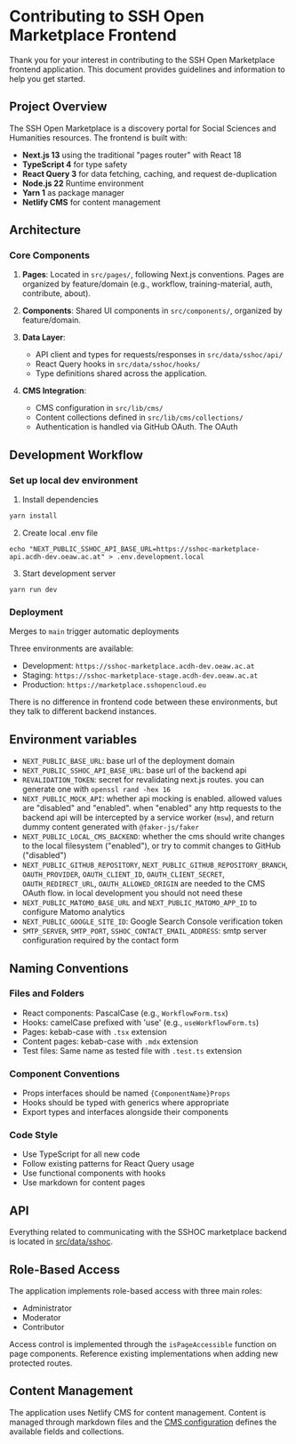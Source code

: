 # Contributing to SSH Open Marketplace Frontend

Thank you for your interest in contributing to the SSH Open Marketplace frontend application. This
document provides guidelines and information to help you get started.

## Project Overview

The SSH Open Marketplace is a discovery portal for Social Sciences and Humanities resources. The
frontend is built with:

- **Next.js 13** using the traditional "pages router" with React 18
- **TypeScript 4** for type safety
- **React Query 3** for data fetching, caching, and request de-duplication
- **Node.js 22** Runtime environment
- **Yarn 1** as package manager
- **Netlify CMS** for content management

## Architecture

### Core Components

1. **Pages**: Located in `src/pages/`, following Next.js conventions. Pages are organized by
   feature/domain (e.g., workflow, training-material, auth, contribute, about).

2. **Components**: Shared UI components in `src/components/`, organized by feature/domain.

3. **Data Layer**:

   - API client and types for requests/responses in `src/data/sshoc/api/`
   - React Query hooks in `src/data/sshoc/hooks/`
   - Type definitions shared across the application.

4. **CMS Integration**:
   - CMS configuration in `src/lib/cms/`
   - Content collections defined in `src/lib/cms/collections/`
   - Authentication is handled via GitHub OAuth. The OAuth

## Development Workflow

### Set up local dev environment

1. Install dependencies

```bash
yarn install
```

2. Create local .env file

```
echo "NEXT_PUBLIC_SSHOC_API_BASE_URL=https://sshoc-marketplace-api.acdh-dev.oeaw.ac.at" > .env.development.local
```

3. Start development server

```
yarn run dev
```

### Deployment

Merges to `main` trigger automatic deployments

Three environments are available:

- Development: `https://sshoc-marketplace.acdh-dev.oeaw.ac.at`
- Staging: `https://sshoc-marketplace-stage.acdh-dev.oeaw.ac.at`
- Production: `https://marketplace.sshopencloud.eu`

There is no difference in frontend code between these environments, but they talk to different
backend instances.

## Environment variables

- `NEXT_PUBLIC_BASE_URL`: base url of the deployment domain
- `NEXT_PUBLIC_SSHOC_API_BASE_URL`: base url of the backend api
- `REVALIDATION_TOKEN`: secret for revalidating next.js routes. you can generate one with
  `openssl rand -hex 16`
- `NEXT_PUBLIC_MOCK_API`: whether api mocking is enabled. allowed values are "disabled" and
  "enabled". when "enabled" any http requests to the backend api will be intercepted by a service
  worker (`msw`), and return dummy content generated with `@faker-js/faker`
- `NEXT_PUBLIC_LOCAL_CMS_BACKEND`: whether the cms should write changes to the local filesystem
  ("enabled"), or try to commit changes to GitHub ("disabled")
- `NEXT_PUBLIC_GITHUB_REPOSITORY`, `NEXT_PUBLIC_GITHUB_REPOSITORY_BRANCH`, `OAUTH_PROVIDER`,
  `OAUTH_CLIENT_ID`, `OAUTH_CLIENT_SECRET`, `OAUTH_REDIRECT_URL`, `OAUTH_ALLOWED_ORIGIN` are needed
  to the CMS OAuth flow. in local development you should not need these
- `NEXT_PUBLIC_MATOMO_BASE_URL` and `NEXT_PUBLIC_MATOMO_APP_ID` to configure Matomo analytics
- `NEXT_PUBLIC_GOOGLE_SITE_ID`: Google Search Console verification token
- `SMTP_SERVER`, `SMTP_PORT`, `SSHOC_CONTACT_EMAIL_ADDRESS`: smtp server configuration required by
  the contact form

## Naming Conventions

### Files and Folders

- React components: PascalCase (e.g., `WorkflowForm.tsx`)
- Hooks: camelCase prefixed with 'use' (e.g., `useWorkflowForm.ts`)
- Pages: kebab-case with `.tsx` extension
- Content pages: kebab-case with `.mdx` extension
- Test files: Same name as tested file with `.test.ts` extension

### Component Conventions

- Props interfaces should be named `{ComponentName}Props`
- Hooks should be typed with generics where appropriate
- Export types and interfaces alongside their components

### Code Style

- Use TypeScript for all new code
- Follow existing patterns for React Query usage
- Use functional components with hooks
- Use markdown for content pages

## API

Everything related to communicating with the SSHOC marketplace backend is located in
[src/data/sshoc](./src/data/sshoc).

## Role-Based Access

The application implements role-based access with three main roles:

- Administrator
- Moderator
- Contributor

Access control is implemented through the `isPageAccessible` function on page components. Reference
existing implementations when adding new protected routes.

## Content Management

The application uses Netlify CMS for content management. Content is managed through markdown files
and the [CMS configuration](`src/lib/cms/cms.config.ts`) defines the available fields and
collections.
